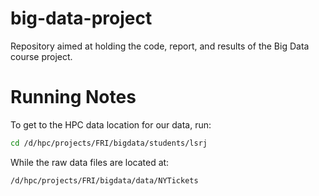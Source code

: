 # big-data-project
Repository aimed at holding the code, report, and results of the Big Data course project.

# Running Notes

To get to the HPC data location for our data, run: 
```bash
cd /d/hpc/projects/FRI/bigdata/students/lsrj
```

While the raw data files are located at:
```bash
/d/hpc/projects/FRI/bigdata/data/NYTickets
```